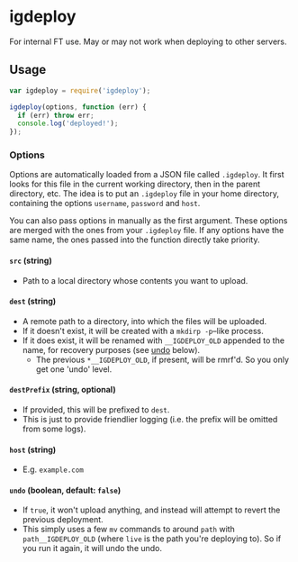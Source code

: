 # igdeploy

For internal FT use. May or may not work when deploying to other servers.

## Usage

```js
var igdeploy = require('igdeploy');

igdeploy(options, function (err) {
  if (err) throw err;
  console.log('deployed!');
});
```

### Options

Options are automatically loaded from a JSON file called `.igdeploy`. It first looks for this file in the current working directory, then in the parent directory, etc. The idea is to put an `.igdeploy` file in your home directory, containing the options `username`, `password` and `host`.

You can also pass options in manually as the first argument. These options are merged with the ones from your `.igdeploy` file. If any options have the same name, the ones passed into the function directly take priority.


#### `src` (string)

* Path to a local directory whose contents you want to upload.

#### `dest` (string)

* A remote path to a directory, into which the files will be uploaded.
* If it doesn't exist, it will be created with a `mkdirp -p`–like process.
* If it does exist, it will be renamed with `__IGDEPLOY_OLD` appended to the name, for recovery purposes (see [undo](#undo-boolean-default-false) below).
  * The previous `*__IGDEPLOY_OLD`, if present, will be rmrf'd. So you only get one 'undo' level.

#### `destPrefix` (string, optional)

* If provided, this will be prefixed to `dest`.
* This is just to provide friendlier logging (i.e. the prefix will be omitted from some logs).

#### `host` (string)

* E.g. `example.com`

#### `undo` (boolean, default: `false`)

* If `true`, it won't upload anything, and instead will attempt to revert the previous deployment.
* This simply uses a few `mv` commands to around `path` with `path__IGDEPLOY_OLD` (where `live` is the path you're deploying to). So if you run it again, it will undo the undo.
